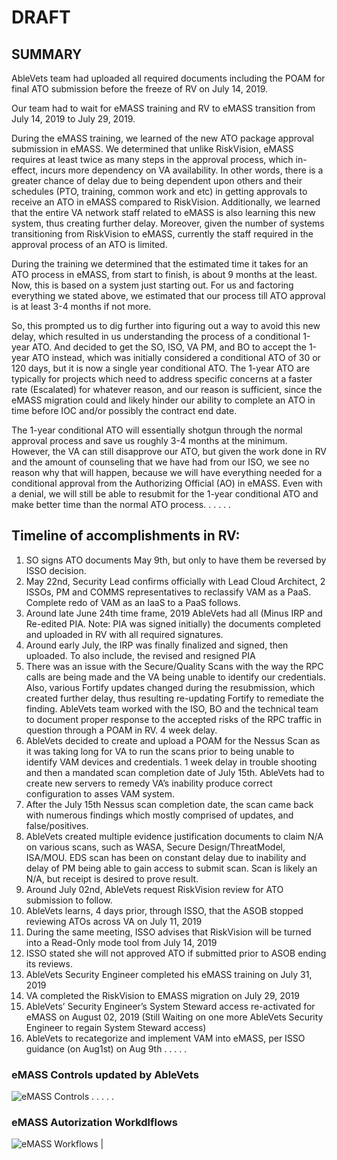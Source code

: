 # DRAFT

## SUMMARY
AbleVets team had uploaded all required documents including the POAM for final ATO submission before the freeze of RV on July 14, 2019.

Our team had to wait for eMASS training and RV to eMASS transition from July 14, 2019 to July 29, 2019.  

During the eMASS training, we learned of the new ATO package approval submission in eMASS. We determined that unlike RiskVision, eMASS requires at least twice as many steps in the approval process, which in-effect, incurs more dependency on VA availability. In other words, there is a greater chance of delay due to being dependent upon others and their schedules (PTO, training, common work and etc) in getting approvals to receive an ATO in eMASS compared to RiskVision. Additionally,  we learned that the entire VA network staff related to eMASS is also learning this new system, thus creating further delay. Moreover,  given the number of systems transitioning from RiskVision to eMASS, currently the staff required in the approval process of an ATO is limited. 

During the training we determined that the estimated time it takes for an ATO process in eMASS, from start to finish, is about 9 months at the least.  Now, this is based on a system just starting out. For us and factoring everything we stated above, we estimated that our process till ATO approval is at least 3-4 months if not more. 

So, this prompted us to dig further into figuring out a way to avoid this new delay, which resulted in us understanding the process of a conditional 1-year ATO. And decided to get the SO, ISO, VA PM, and BO to accept the 1-year ATO instead, which was initially considered a conditional ATO of 30 or 120 days, but it is now a single year conditional ATO. 
The 1-year ATO are typically for projects which need to address specific concerns at a faster rate (Escalated) for whatever reason, and our reason is sufficient, since the eMASS migration could and likely hinder our ability to complete an ATO in time before IOC and/or possibly the contract end date. 

The 1-year conditional ATO will essentially shotgun through the normal approval process and save us roughly 3-4 months at the minimum. However, the VA can still disapprove our ATO, but given the work done in RV and the amount of counseling that we have had from our ISO, we see no reason why that will happen, because we will have everything needed for a conditional approval from the Authorizing Official (AO) in eMASS. Even with a denial, we will still be able to resubmit for the 1-year conditional ATO and make better time than the normal ATO process.
.
.
.
.
.
## Timeline of accomplishments in RV:
1.	SO signs ATO documents May 9th, but only to have them be reversed by ISSO decision. 
2.	May 22nd, Security Lead confirms officially with Lead Cloud Architect, 2 ISSOs, PM and COMMS representatives to reclassify VAM as a PaaS. Complete redo of VAM as an IaaS to a PaaS follows. 
3.	Around late June 24th time frame, 2019 AbleVets had all (Minus IRP and Re-edited PIA. Note: PIA was signed initially) the documents completed and uploaded in RV with all required signatures.
4.	Around early July, the IRP was finally finalized and signed, then uploaded. To also include, the revised and resigned PIA
5.	There was an issue with the Secure/Quality Scans with the way the RPC calls are being made and the VA being unable to identify our credentials. Also, various Fortify updates changed during the resubmission, which created further delay, thus resulting re-updating Fortify to remediate the finding.  AbleVets team worked with the ISO, BO and the technical team to document proper response to the accepted risks of the RPC traffic in question through a POAM in RV. 4 week delay. 
6.	AbleVets decided to create and upload a POAM for the Nessus Scan as it was taking long for VA to run the scans prior to being unable to identify VAM devices and credentials. 1 week delay in trouble shooting and then a mandated scan completion date of July 15th. AbleVets had to create new servers to remedy VA’s inability produce correct configuration to asses VAM system. 
7.	After the July 15th Nessus scan completion date, the scan came back with numerous findings which mostly comprised of updates, and false/positives. 
8.	AbleVets created multiple evidence justification documents to claim N/A on various scans, such as WASA, Secure Design/ThreatModel, ISA/MOU. EDS scan has been on constant delay due to inability and delay of PM being able to gain access to submit scan. Scan is likely an N/A, but receipt is desired to prove result. 
9.	Around July 02nd, AbleVets request RiskVision review for ATO submission to follow. 
10.	AbleVets learns, 4 days prior, through ISSO, that the ASOB stopped reviewing ATOs across VA on July 11, 2019 
11.	During the same meeting, ISSO advises that RiskVision will be turned into a Read-Only mode tool from July 14, 2019
12.	ISSO stated she will not approved ATO if submitted prior to ASOB ending its reviews. 
13.	AbleVets Security Engineer completed his eMASS training on July 31, 2019 
14.	VA completed the RiskVision to EMASS migration on July 29, 2019 
15.	AbleVets’ Security Engineer’s System Steward access re-activated for eMASS on August 02, 2019 (Still Waiting on one more AbleVets Security Engineer to regain System Steward access)
16.	AbleVets to recategorize and implement VAM into eMASS, per ISSO guidance (on Aug1st) on Aug 9th 
.
.
.
.
.
### eMASS Controls updated by AbleVets
![eMASS Controls](https://github.com/vistadataproject/VAM2ProjectManagement/blob/master/eMASS_Transition/images/Controls_eMASS.PNG "eMASS Controls updated by AbleVets")
.
.
.
.
.
### eMASS Autorization Workdlflows
![eMASS Workflows](https://github.com/vistadataproject/VAM2ProjectManagement/blob/master/eMASS_Transition/images/eMASS_Workflows.jpg "eMASS Authorization Workflows") |

